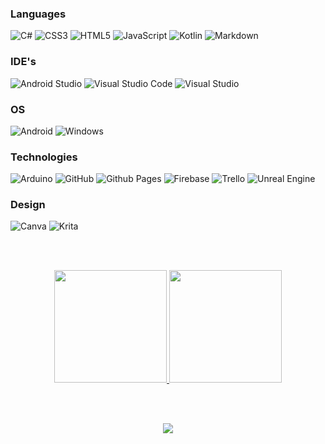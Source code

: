 ### Languages

![C#](https://img.shields.io/badge/c%23-%23239120.svg?style=flat&logo=c-sharp&logoColor=white)
![CSS3](https://img.shields.io/badge/css3-%231572B6.svg?style=flat&logo=css3&logoColor=white)
![HTML5](https://img.shields.io/badge/html5-%23E34F26.svg?style=flat&logo=html5&logoColor=white)
![JavaScript](https://img.shields.io/badge/javascript-%23323330.svg?style=flat&logo=javascript&logoColor=%23F7DF1E)
![Kotlin](https://img.shields.io/badge/kotlin-%237F52FF.svg?style=flat&logo=kotlin&logoColor=white)
![Markdown](https://img.shields.io/badge/markdown-%23000000.svg?style=flat&logo=markdown&logoColor=white)
<!--![C](https://img.shields.io/badge/c-%2300599C.svg?style=flat&logo=c&logoColor=white)
![C++](https://img.shields.io/badge/c++-%2300599C.svg?style=flat&logo=c%2B%2B&logoColor=white)-->

### IDE's

![Android Studio](https://img.shields.io/badge/Android%20Studio-3DDC84.svg?style=flat&logo=android-studio&logoColor=white)
![Visual Studio Code](https://img.shields.io/badge/Visual%20Studio%20Code-0078d7.svg?style=flat&logo=visual-studio-code&logoColor=white)
![Visual Studio](https://img.shields.io/badge/Visual%20Studio-5C2D91.svg?style=flat&logo=visual-studio&logoColor=white)

### OS

![Android](https://img.shields.io/badge/Android-3DDC84?style=flat&logo=android&logoColor=white)
![Windows](https://img.shields.io/badge/Windows-0078D6?style=flat&logo=windows&logoColor=white)

### Technologies

![Arduino](https://img.shields.io/badge/-Arduino-00979D?style=flat&logo=Arduino&logoColor=white)
![GitHub](https://img.shields.io/badge/github-%23121011.svg?style=flat&logo=github&logoColor=white)
![Github Pages](https://img.shields.io/badge/github%20pages-121013?style=flat&logo=github&logoColor=white)
![Firebase](https://img.shields.io/badge/Firebase-039BE5?style=flat&logo=Firebase&logoColor=white)
![Trello](https://img.shields.io/badge/Trello-%23026AA7.svg?style=flat&logo=Trello&logoColor=white)
![Unreal Engine](https://img.shields.io/badge/unreal%20engine-%23313131.svg?style=flat&logo=unrealengine&logoColor=white)
<!--![Git](https://img.shields.io/badge/git-%23F05033.svg?style=flat&logo=git&logoColor=white)-->

### Design

![Canva](https://img.shields.io/badge/Canva-%2300C4CC.svg?style=flat&logo=Canva&logoColor=white)
![Krita](https://img.shields.io/badge/Krita-203759?style=flat&logo=krita&logoColor=EEF37B)


<br>
<br>

<p align="center">
  <a href="https://github.com/BRUNOO1545">
    <img height="180em" src="https://github-readme-stats.vercel.app/api?username=BRUNOO1545&show_icons=true&theme=radical&include_all_commits=true&count_private=true"/>
    <img height="180em" src="https://github-readme-stats.vercel.app/api/top-langs/?username=BRUNOO1545&show_icons=true&theme=radical&layout=compact&langs_count=6"/>
  </a>
</p>

<br>
<br>

<p align="center">
  <a href="https://github.com/BRUNOO1545"> 
    <img src="https://komarev.com/ghpvc/?username=BRUNOO1545&color=000000&style=flat)"/> 
  </a>
</p>
